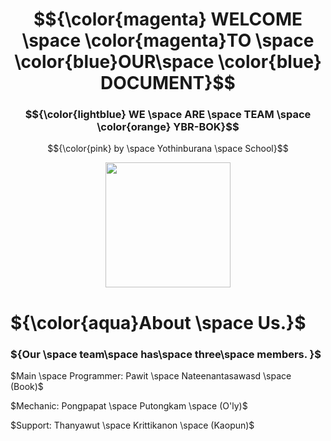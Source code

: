 # $${\color{magenta} WELCOME \space \color{magenta}TO \space \color{blue}OUR\space \color{blue} DOCUMENT}$$
  
### $${\color{lightblue} WE \space ARE \space TEAM \space \color{orange} YBR-BOK}$$

$${\color{pink} by \space Yothinburana \space School}$$

<p align="center">
  <img src="https://ybrobot.club/image/YB%20Robot%20logo.png" width="200"/>

# ${\color{aqua}About \space Us.}$

### ${Our \space team\space has\space three\space members. }$

$Main \space Programmer: Pawit \space Nateenantasawasd \space (Book)$

$Mechanic: Pongpapat \space Putongkam \space (O'ly)$

$Support: Thanyawut \space Krittikanon \space (Kaopun)$
